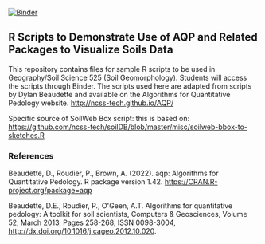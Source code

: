 [![Binder](https://mybinder.org/badge_logo.svg)](https://mybinder.org/v2/gh/Joseph-A-Mason/soil_geomorph_r/main?urlpath=rstudio)

## R Scripts to Demonstrate Use of AQP and Related Packages to Visualize Soils Data

This repository contains files for sample R scripts to be used in Geography/Soil Science 525 (Soil Geomorphology). Students will access the scripts through Binder. The scripts used here are adapted from scripts by Dylan Beaudette and available on the Algorithms for Quantitative Pedology website. http://ncss-tech.github.io/AQP/

Specific source of SoilWeb Box script: this is based on: https://github.com/ncss-tech/soilDB/blob/master/misc/soilweb-bbox-to-sketches.R

### References

Beaudette, D., Roudier, P., Brown, A. (2022). aqp: Algorithms for
Quantitative Pedology. R package version 1.42.
<https://CRAN.R-project.org/package=aqp>

Beaudette, D.E., Roudier, P., O'Geen, A.T. Algorithms for
quantitative pedology: A toolkit for soil scientists, Computers &
Geosciences, Volume 52, March 2013, Pages 258-268, ISSN 0098-3004,
http://dx.doi.org/10.1016/j.cageo.2012.10.020.
